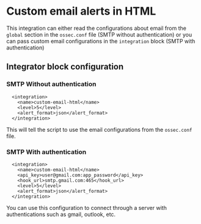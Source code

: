 # Custom email alerts in HTML
This integration can either read the configurations about email from the `global` section in the `ossec.conf` file (SMTP without authentication) or you can pass custom email configurations in the `integration` block (SMTP with authentication)

## Integrator block configuration
### SMTP Without authentication
```
  <integration>
    <name>custom-email-html</name>
    <level>5</level>
    <alert_format>json</alert_format>
  </integration>
```
This will tell the script to use the email configurations from the `ossec.conf` file.

### SMTP With authentication
```
  <integration>
    <name>custom-email-html</name>
    <api_key>user@gmail.com:app_password</api_key>
    <hook_url>smtp.gmail.com:465</hook_url>
    <level>5</level>
    <alert_format>json</alert_format>
  </integration>
```
You can use this configuration to connect through a server with authentications such as gmail, outlook, etc.